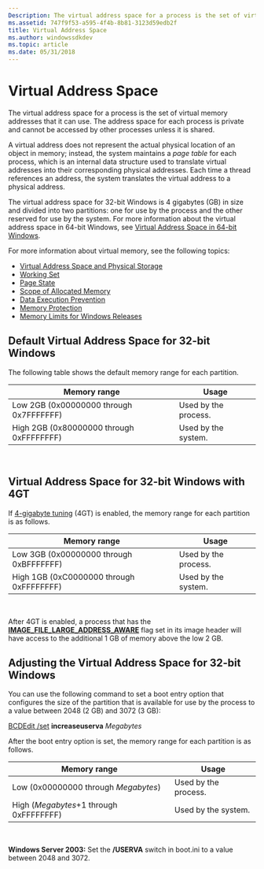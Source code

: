 ```yaml
---
Description: The virtual address space for a process is the set of virtual memory addresses that it can use. The address space for each process is private and cannot be accessed by other processes unless it is shared.
ms.assetid: 747f9f53-a595-4f4b-8b81-3123d59edb2f
title: Virtual Address Space
ms.author: windowssdkdev
ms.topic: article
ms.date: 05/31/2018
---
```


# Virtual Address Space

The virtual address space for a process is the set of virtual memory addresses that it can use. The address space for each process is private and cannot be accessed by other processes unless it is shared.

A virtual address does not represent the actual physical location of an object in memory; instead, the system maintains a *page table* for each process, which is an internal data structure used to translate virtual addresses into their corresponding physical addresses. Each time a thread references an address, the system translates the virtual address to a physical address.

The virtual address space for 32-bit Windows is 4 gigabytes (GB) in size and divided into two partitions: one for use by the process and the other reserved for use by the system. For more information about the virtual address space in 64-bit Windows, see [Virtual Address Space in 64-bit Windows](https://msdn.microsoft.com/en-us/library/Aa384271(v=VS.85).aspx).

For more information about virtual memory, see the following topics:

-   [Virtual Address Space and Physical Storage](virtual-address-space-and-physical-storage.md)
-   [Working Set](working-set.md)
-   [Page State](page-state.md)
-   [Scope of Allocated Memory](scope-of-allocated-memory.md)
-   [Data Execution Prevention](data-execution-prevention.md)
-   [Memory Protection](memory-protection.md)
-   [Memory Limits for Windows Releases](memory-limits-for-windows-releases.md)

## Default Virtual Address Space for 32-bit Windows

The following table shows the default memory range for each partition.



| Memory range                             | Usage                |
|------------------------------------------|----------------------|
| Low 2GB (0x00000000 through 0x7FFFFFFF)  | Used by the process. |
| High 2GB (0x80000000 through 0xFFFFFFFF) | Used by the system.  |



 

## Virtual Address Space for 32-bit Windows with 4GT

If [4-gigabyte tuning](4-gigabyte-tuning.md) (4GT) is enabled, the memory range for each partition is as follows.



| Memory range                             | Usage                |
|------------------------------------------|----------------------|
| Low 3GB (0x00000000 through 0xBFFFFFFF)  | Used by the process. |
| High 1GB (0xC0000000 through 0xFFFFFFFF) | Used by the system.  |



 

After 4GT is enabled, a process that has the [**IMAGE\_FILE\_LARGE\_ADDRESS\_AWARE**](https://msdn.microsoft.com/en-us/library/ms680349(v=VS.85).aspx) flag set in its image header will have access to the additional 1 GB of memory above the low 2 GB.

## Adjusting the Virtual Address Space for 32-bit Windows

You can use the following command to set a boot entry option that configures the size of the partition that is available for use by the process to a value between 2048 (2 GB) and 3072 (3 GB):

[BCDEdit /set](http://go.microsoft.com/fwlink/p/?linkid=93291) **increaseuserva** *Megabytes*

After the boot entry option is set, the memory range for each partition is as follows.



| Memory range                            | Usage                |
|-----------------------------------------|----------------------|
| Low (0x00000000 through *Megabytes*)    | Used by the process. |
| High (*Megabytes*+1 through 0xFFFFFFFF) | Used by the system.  |



 

**Windows Server 2003:** Set the **/USERVA** switch in boot.ini to a value between 2048 and 3072.

 

 



